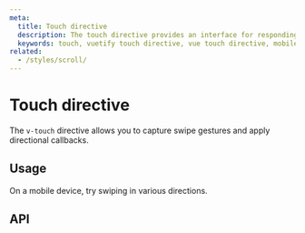 ```yaml
---
meta:
  title: Touch directive
  description: The touch directive provides an interface for responding to various user touch actions.
  keywords: touch, vuetify touch directive, vue touch directive, mobile touch directive
related:
  - /styles/scroll/
---
```


# Touch directive

The `v-touch` directive allows you to capture swipe gestures and apply directional callbacks.

<entry />

## Usage

On a mobile device, try swiping in various directions.

<example file="v-touch/usage" />

## API

<api-inline />

<backmatter />
